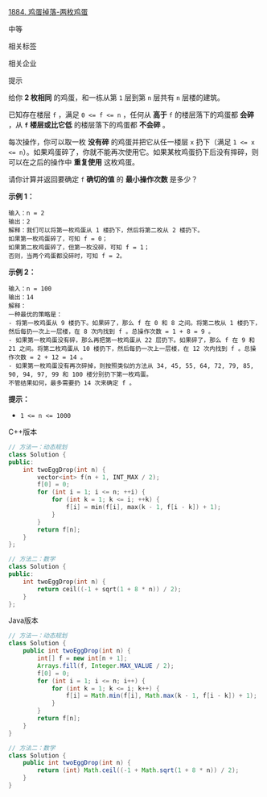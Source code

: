 [1884. 鸡蛋掉落-两枚鸡蛋](https://leetcode.cn/problems/egg-drop-with-2-eggs-and-n-floors/)

中等



相关标签

相关企业



提示



给你 **2 枚相同** 的鸡蛋，和一栋从第 `1` 层到第 `n` 层共有 `n` 层楼的建筑。

已知存在楼层 `f` ，满足 `0 <= f <= n` ，任何从 **高于** `f` 的楼层落下的鸡蛋都 **会碎** ，从 **`f` 楼层或比它低** 的楼层落下的鸡蛋都 **不会碎** 。

每次操作，你可以取一枚 **没有碎** 的鸡蛋并把它从任一楼层 `x` 扔下（满足 `1 <= x <= n`）。如果鸡蛋碎了，你就不能再次使用它。如果某枚鸡蛋扔下后没有摔碎，则可以在之后的操作中 **重复使用** 这枚鸡蛋。

请你计算并返回要确定 `f` **确切的值** 的 **最小操作次数** 是多少？

 

**示例 1：**

```
输入：n = 2
输出：2
解释：我们可以将第一枚鸡蛋从 1 楼扔下，然后将第二枚从 2 楼扔下。
如果第一枚鸡蛋碎了，可知 f = 0；
如果第二枚鸡蛋碎了，但第一枚没碎，可知 f = 1；
否则，当两个鸡蛋都没碎时，可知 f = 2。
```

**示例 2：**

```
输入：n = 100
输出：14
解释：
一种最优的策略是：
- 将第一枚鸡蛋从 9 楼扔下。如果碎了，那么 f 在 0 和 8 之间。将第二枚从 1 楼扔下，然后每扔一次上一层楼，在 8 次内找到 f 。总操作次数 = 1 + 8 = 9 。
- 如果第一枚鸡蛋没有碎，那么再把第一枚鸡蛋从 22 层扔下。如果碎了，那么 f 在 9 和 21 之间。将第二枚鸡蛋从 10 楼扔下，然后每扔一次上一层楼，在 12 次内找到 f 。总操作次数 = 2 + 12 = 14 。
- 如果第一枚鸡蛋没有再次碎掉，则按照类似的方法从 34, 45, 55, 64, 72, 79, 85, 90, 94, 97, 99 和 100 楼分别扔下第一枚鸡蛋。
不管结果如何，最多需要扔 14 次来确定 f 。
```

**提示：**

- `1 <= n <= 1000`

C++版本

```c++
// 方法一：动态规划
class Solution {
public:
    int twoEggDrop(int n) {
        vector<int> f(n + 1, INT_MAX / 2);
        f[0] = 0;
        for (int i = 1; i <= n; ++i) {
            for (int k = 1; k <= i; ++k) {
                f[i] = min(f[i], max(k - 1, f[i - k]) + 1);
            }
        }
        return f[n];
    }
};

// 方法二：数学
class Solution {
public:
    int twoEggDrop(int n) {
        return ceil((-1 + sqrt(1 + 8 * n)) / 2);
    }
};
```

Java版本

```java
// 方法一：动态规划
class Solution {
    public int twoEggDrop(int n) {
        int[] f = new int[n + 1];
        Arrays.fill(f, Integer.MAX_VALUE / 2);
        f[0] = 0;
        for (int i = 1; i <= n; i++) {
            for (int k = 1; k <= i; k++) {
                f[i] = Math.min(f[i], Math.max(k - 1, f[i - k]) + 1);
            }
        }
        return f[n];
    }
}

// 方法二：数学
class Solution {
    public int twoEggDrop(int n) {
        return (int) Math.ceil((-1 + Math.sqrt(1 + 8 * n)) / 2);
    }
}
```


